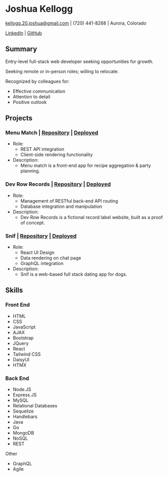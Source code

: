 # Joshua Kellogg

[kellogg.20.joshua@gmail.com](mailto:kellogg.20.joshua@gmail.com) | (720) 441-8268 | Aurora, Colorado

[LinkedIn](https://www.linkedin.com/in/joshua-kellogg-a55402294/) | [GitHub](https://github.com/jkellogg01)

## Summary

Entry-level full-stack web developer seeking opportunities for growth.

Seeking remote or in-person roles; willing to relocate.

Recognized by colleagues for:
- Effective communication
- Attention to detail
- Positive outlook

## Projects

### Menu Match | [Repository](https://github.com/jkellogg01/menu-match) | [Deployed](https://jkellogg01.github.io/menu-match/)

- Role: 
  - REST API integration
  - Client-side rendering functionality
- Description:
  - Menu match is a front-end app for recipe aggregation & party planning.

### Dev Row Records | [Repository](https://github.com/PRich57/dev-row-records) | [Deployed](https://dev-row-records-63d750921ea0.herokuapp.com/)

- Role:
  - Management of RESTful back-end API routing
  - Database integration and manipulation
- Description:
  - Dev Row Records is a fictional record label website, built as a proof of concept.

### Snif | [Repository](https://github.com/nlad218/dog-dating-app) | [Deployed](https://stormy-mesa-49272-df30e734d644.herokuapp.com/)

- Role:
  - React UI Design
  - Data rendering on chat page
  - GraphQL integration
- Description:
  - Snif is a web-based full stack dating app for dogs.

## Skills

### Front End
- HTML
- CSS
- JavaScript
- AJAX
- Bootstrap
- JQuery
- React
- Tailwind CSS
- DaisyUI
- HTMX

### Back End
- Node.JS
- Express.JS
- MySQL
- Relational Databases
- Sequelize
- Handlebars
- Java
- Go
- MongoDB
- NoSQL
- REST

Other
- GraphQL
- Agile
